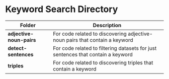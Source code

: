 # Keyword Search Directory

| Folder | Description |
| --- | --- |
| **adjective-noun-pairs** | For code related to discovering adjective-noun pairs that contain a keyword |
| **detect-sentences** | For code related to filtering datasets for just sentences that contain a keyword |
| **triples** | For code related to discovering triples that contain a keyword |

